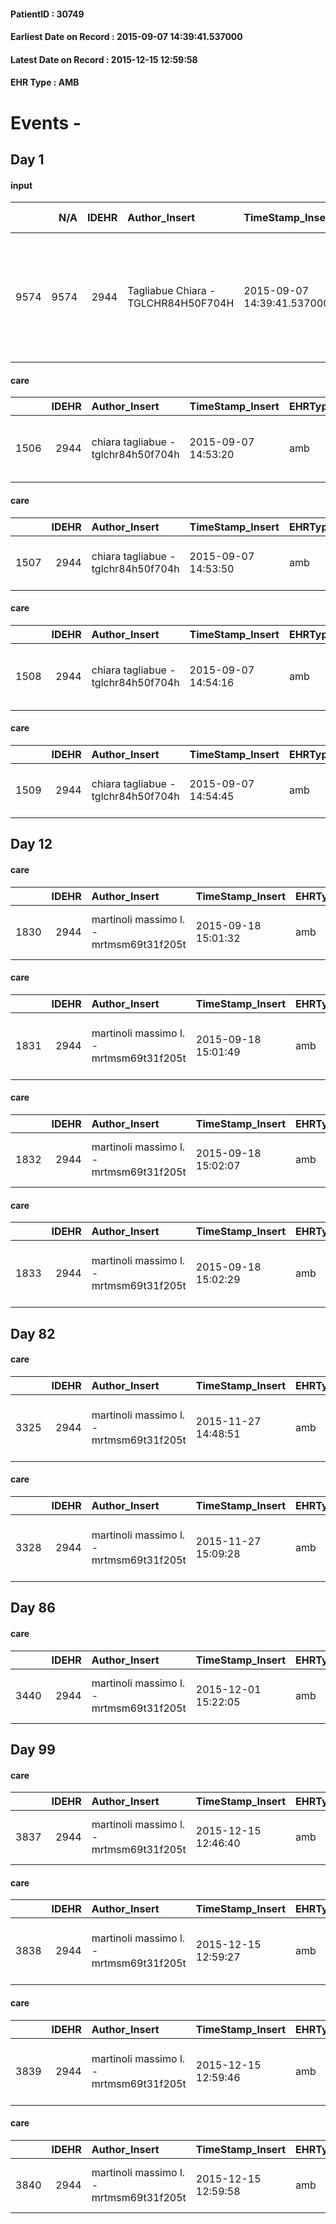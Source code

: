 
#### PatientID : 30749
#### Earliest Date on Record : 2015-09-07 14:39:41.537000
#### Latest Date on Record : 2015-12-15 12:59:58
#### EHR Type : AMB

# Events - 

## Day 1

#### input
|      |    N/A |   IDEHR | Author_Insert                       | TimeStamp_Insert           | EHRType   |   PatientID |   IDDigitalSignDocument | persone_vicine   |   Unnamed: 0_x.1 |   IDANAMNESI_SOCIALE | Patient   | FamigliaAltro   | Paziente_T   | FamigliaAltro_T   |   Non_Rilevabile_x.1 | Note_Non_Rilevabile_x.1   | opt_Problemi   | chk_contr_sintomi   | chk_competenza                                 | opt_paziente_a   | opt_famiglia_a   | opt_adeguatezza   | ds_note_ad                                                                                | opt_paziente_solo   | ds_note_con                                                                                          | opt_presente_assente   | Caregiver_principale   | opt_necessario   | opt_risorse_ec   | opt_paziente_psi   | opt_Ins_vol   | opt_inv_civile   | Needs                             | Domestic partnership   | opt_famiglia_psi   |
|-----:|-------:|--------:|:------------------------------------|:---------------------------|:----------|------------:|------------------------:|:-----------------|-----------------:|---------------------:|:----------|:----------------|:-------------|:------------------|---------------------:|:--------------------------|:---------------|:--------------------|:-----------------------------------------------|:-----------------|:-----------------|:------------------|:------------------------------------------------------------------------------------------|:--------------------|:-----------------------------------------------------------------------------------------------------|:-----------------------|:-----------------------|:-----------------|:-----------------|:-------------------|:--------------|:-----------------|:----------------------------------|:-----------------------|:-------------------|
| 9574 |   9574 |    2944 | Tagliabue Chiara - TGLCHR84H50F704H | 2015-09-07 14:39:41.537000 | AMB       |       30749 |                  132117 | N/A              |             1315 |                  880 | Si#1      | Si#1            | No#0         | No#0              |                    0 | NR                        | Si#1           | controllo sintomi#0 | competenza/capacit√† assistenziale caregiver#0 | Indefinite#2     | Indefinite#2     | Da valutare#2     | Il care giver principale √® la mamma di 87 aa, in difficolt√† dal punto di vista emotivo. | No#0                | Vive con la madre Confalonieri Gervasina di 87 aa e il fratello Egidio di 59 aa che lavora a Milano. | Presente#1             | mum                    | No#0             | Adeguate#1       | No#0               | No#0          | Si#1             | Clinici#0;Sociali#1;Psicologici#2 | Altri parenti#3        | No#0               |

#### care
|      |   IDEHR | Author_Insert                       | TimeStamp_Insert    | EHRType   |   PatientID |   IDGESTIONE_AUSILI |   ds_ncons |   opt_annulla_consegna | dt_Ric_consegna     | dt_ric_cons_forn    | opt_ausilio                                     |
|-----:|--------:|:------------------------------------|:--------------------|:----------|------------:|--------------------:|-----------:|-----------------------:|:--------------------|:--------------------|:------------------------------------------------|
| 1506 |    2944 | chiara tagliabue - tglchr84h50f704h | 2015-09-07 14:53:20 | amb       |       30749 |                1350 |      25960 |                      0 | 2015-08-27 00:00:00 | 2015-08-27 00:00:00 | electronic articulated bed with side rails # 14 |

#### care
|      |   IDEHR | Author_Insert                       | TimeStamp_Insert    | EHRType   |   PatientID |   IDGESTIONE_AUSILI |   ds_ncons |   opt_annulla_consegna | ds_note_x   | dt_Ric_consegna     | dt_ric_cons_forn    | opt_ausilio                         |
|-----:|--------:|:------------------------------------|:--------------------|:----------|------------:|--------------------:|-----------:|-----------------------:|:------------|:--------------------|:--------------------|:------------------------------------|
| 1507 |    2944 | chiara tagliabue - tglchr84h50f704h | 2015-09-07 14:53:50 | amb       |       30749 |                1351 |      25959 |                      0 | note        | 2015-08-27 00:00:00 | 2015-08-27 00:00:00 | handles for getting out of bed # 15 |

#### care
|      |   IDEHR | Author_Insert                       | TimeStamp_Insert    | EHRType   |   PatientID |   IDGESTIONE_AUSILI |   ds_ncons |   opt_annulla_consegna | dt_Ric_consegna     | dt_ric_cons_forn    | opt_ausilio                             |
|-----:|--------:|:------------------------------------|:--------------------|:----------|------------:|--------------------:|-----------:|-----------------------:|:--------------------|:--------------------|:----------------------------------------|
| 1508 |    2944 | chiara tagliabue - tglchr84h50f704h | 2015-09-07 14:54:16 | amb       |       30749 |                1352 |      25959 |                      0 | 2015-08-27 00:00:00 | 2015-08-27 00:00:00 | antid air mattress with compressor # 16 |

#### care
|      |   IDEHR | Author_Insert                       | TimeStamp_Insert    | EHRType   |   PatientID |   IDGESTIONE_AUSILI |   ds_ncons |   opt_annulla_consegna | ds_note_x    | dt_Ric_consegna     | dt_ric_cons_forn    | opt_ausilio                    |
|-----:|--------:|:------------------------------------|:--------------------|:----------|------------:|--------------------:|-----------:|-----------------------:|:-------------|:--------------------|:--------------------|:-------------------------------|
| 1509 |    2944 | chiara tagliabue - tglchr84h50f704h | 2015-09-07 14:54:45 | amb       |       30749 |                1353 |      25991 |                      0 | urgent notes | 2015-08-31 00:00:00 | 2015-09-01 00:00:00 | folding wheelchair outdoor # 3 |


## Day 12

#### care
|      |   IDEHR | Author_Insert                           | TimeStamp_Insert    | EHRType   |   PatientID |   IDGESTIONE_AUSILI |   ds_ncons |   ds_nritiro |   opt_annulla_consegna | ds_note_x   | dt_Ric_consegna     | dt_ric_cons_forn    | dt_ric_ritiro       | dt_ric_ritiro_forn   | opt_ausilio                         |
|-----:|--------:|:----------------------------------------|:--------------------|:----------|------------:|--------------------:|-----------:|-------------:|-----------------------:|:------------|:--------------------|:--------------------|:--------------------|:---------------------|:------------------------------------|
| 1830 |    2944 | martinoli massimo l. - mrtmsm69t31f205t | 2015-09-18 15:01:32 | amb       |       30749 |                1674 |      25959 |        26123 |                      0 | note        | 2015-08-27 00:00:00 | 2015-08-27 00:00:00 | 2015-09-18 00:00:00 | 2015-09-18 00:00:00  | handles for getting out of bed # 15 |

#### care
|      |   IDEHR | Author_Insert                           | TimeStamp_Insert    | EHRType   |   PatientID |   IDGESTIONE_AUSILI |   ds_ncons |   ds_nritiro |   opt_annulla_consegna | dt_Ric_consegna     | dt_ric_cons_forn    | dt_ric_ritiro       | dt_ric_ritiro_forn   | opt_ausilio                             |
|-----:|--------:|:----------------------------------------|:--------------------|:----------|------------:|--------------------:|-----------:|-------------:|-----------------------:|:--------------------|:--------------------|:--------------------|:---------------------|:----------------------------------------|
| 1831 |    2944 | martinoli massimo l. - mrtmsm69t31f205t | 2015-09-18 15:01:49 | amb       |       30749 |                1675 |      25959 |        26123 |                      0 | 2015-08-27 00:00:00 | 2015-08-27 00:00:00 | 2015-09-18 00:00:00 | 2015-09-18 00:00:00  | antid air mattress with compressor # 16 |

#### care
|      |   IDEHR | Author_Insert                           | TimeStamp_Insert    | EHRType   |   PatientID |   IDGESTIONE_AUSILI |   ds_ncons |   ds_nritiro |   opt_annulla_consegna | ds_note_x    | dt_Ric_consegna     | dt_ric_cons_forn    | dt_ric_ritiro       | dt_ric_ritiro_forn   | opt_ausilio                    |
|-----:|--------:|:----------------------------------------|:--------------------|:----------|------------:|--------------------:|-----------:|-------------:|-----------------------:|:-------------|:--------------------|:--------------------|:--------------------|:---------------------|:-------------------------------|
| 1832 |    2944 | martinoli massimo l. - mrtmsm69t31f205t | 2015-09-18 15:02:07 | amb       |       30749 |                1676 |      25991 |        26123 |                      0 | urgent notes | 2015-08-31 00:00:00 | 2015-09-01 00:00:00 | 2015-09-18 00:00:00 | 2015-09-18 00:00:00  | folding wheelchair outdoor # 3 |

#### care
|      |   IDEHR | Author_Insert                           | TimeStamp_Insert    | EHRType   |   PatientID |   IDGESTIONE_AUSILI |   ds_ncons |   ds_nritiro |   opt_annulla_consegna | dt_Ric_consegna     | dt_ric_cons_forn    | dt_ric_ritiro       | dt_ric_ritiro_forn   | opt_ausilio                                     |
|-----:|--------:|:----------------------------------------|:--------------------|:----------|------------:|--------------------:|-----------:|-------------:|-----------------------:|:--------------------|:--------------------|:--------------------|:---------------------|:------------------------------------------------|
| 1833 |    2944 | martinoli massimo l. - mrtmsm69t31f205t | 2015-09-18 15:02:29 | amb       |       30749 |                1677 |      25960 |        26123 |                      0 | 2015-08-27 00:00:00 | 2015-08-27 00:00:00 | 2015-09-18 00:00:00 | 2015-09-18 00:00:00  | electronic articulated bed with side rails # 14 |


## Day 82

#### care
|      |   IDEHR | Author_Insert                           | TimeStamp_Insert    | EHRType   |   PatientID |   IDGESTIONE_AUSILI |   ds_ncons |   ds_nbolla | dt_consegna         |   ds_nritiro |   opt_annulla_consegna | dt_Ric_consegna     | dt_ric_cons_forn    | dt_ric_ritiro       | dt_ric_ritiro_forn   | opt_ausilio                             |
|-----:|--------:|:----------------------------------------|:--------------------|:----------|------------:|--------------------:|-----------:|------------:|:--------------------|-------------:|-----------------------:|:--------------------|:--------------------|:--------------------|:---------------------|:----------------------------------------|
| 3325 |    2944 | martinoli massimo l. - mrtmsm69t31f205t | 2015-11-27 14:48:51 | amb       |       30749 |                3180 |      25959 |         859 | 2015-08-28 00:00:00 |        26123 |                      0 | 2015-08-27 00:00:00 | 2015-08-27 00:00:00 | 2015-09-18 00:00:00 | 2015-09-18 00:00:00  | antid air mattress with compressor # 16 |

#### care
|      |   IDEHR | Author_Insert                           | TimeStamp_Insert    | EHRType   |   PatientID |   IDGESTIONE_AUSILI |   ds_ncons |   ds_nbolla | dt_consegna         |   ds_nritiro |   opt_annulla_consegna | dt_Ric_consegna     | dt_ric_cons_forn    | dt_ric_ritiro       | dt_ric_ritiro_forn   | opt_ausilio                                     |
|-----:|--------:|:----------------------------------------|:--------------------|:----------|------------:|--------------------:|-----------:|------------:|:--------------------|-------------:|-----------------------:|:--------------------|:--------------------|:--------------------|:---------------------|:------------------------------------------------|
| 3328 |    2944 | martinoli massimo l. - mrtmsm69t31f205t | 2015-11-27 15:09:28 | amb       |       30749 |                3183 |      25960 |         860 | 2015-08-28 00:00:00 |        26123 |                      0 | 2015-08-27 00:00:00 | 2015-08-27 00:00:00 | 2015-09-18 00:00:00 | 2015-09-18 00:00:00  | electronic articulated bed with side rails # 14 |


## Day 86

#### care
|      |   IDEHR | Author_Insert                           | TimeStamp_Insert    | EHRType   |   PatientID |   IDGESTIONE_AUSILI |   ds_ncons | dt_consegna         |   ds_nritiro |   opt_annulla_consegna | ds_note_x    | dt_Ric_consegna     | dt_ric_cons_forn    | dt_ric_ritiro       | dt_ric_ritiro_forn   | opt_ausilio                    |
|-----:|--------:|:----------------------------------------|:--------------------|:----------|------------:|--------------------:|-----------:|:--------------------|-------------:|-----------------------:|:-------------|:--------------------|:--------------------|:--------------------|:---------------------|:-------------------------------|
| 3440 |    2944 | martinoli massimo l. - mrtmsm69t31f205t | 2015-12-01 15:22:05 | amb       |       30749 |                3298 |      25991 | 2015-09-03 00:00:00 |        26123 |                      0 | urgent notes | 2015-08-31 00:00:00 | 2015-09-01 00:00:00 | 2015-09-18 00:00:00 | 2015-09-18 00:00:00  | folding wheelchair outdoor # 3 |


## Day 99

#### care
|      |   IDEHR | Author_Insert                           | TimeStamp_Insert    | EHRType   |   PatientID |   IDGESTIONE_AUSILI |   ds_ncons |   ds_nritiro |   opt_annulla_consegna | ds_note_x               | dt_Ric_consegna     | dt_ric_cons_forn    | dt_ric_ritiro       | dt_ric_ritiro_forn   | opt_ausilio                         |
|-----:|--------:|:----------------------------------------|:--------------------|:----------|------------:|--------------------:|-----------:|-------------:|-----------------------:|:------------------------|:--------------------|:--------------------|:--------------------|:---------------------|:------------------------------------|
| 3837 |    2944 | martinoli massimo l. - mrtmsm69t31f205t | 2015-12-15 12:46:40 | amb       |       30749 |                3695 |      25959 |        26123 |                      0 | notes / never delivered | 2015-08-27 00:00:00 | 2015-08-27 00:00:00 | 2015-09-18 00:00:00 | 2015-09-18 00:00:00  | handles for getting out of bed # 15 |

#### care
|      |   IDEHR | Author_Insert                           | TimeStamp_Insert    | EHRType   |   PatientID |   IDGESTIONE_AUSILI |   ds_ncons |   ds_nbolla | dt_consegna         |   ds_nritiro | dt_ritiro           |   opt_annulla_consegna | dt_Ric_consegna     | dt_ric_cons_forn    | dt_ric_ritiro       | dt_ric_ritiro_forn   | opt_ausilio                                     |
|-----:|--------:|:----------------------------------------|:--------------------|:----------|------------:|--------------------:|-----------:|------------:|:--------------------|-------------:|:--------------------|-----------------------:|:--------------------|:--------------------|:--------------------|:---------------------|:------------------------------------------------|
| 3838 |    2944 | martinoli massimo l. - mrtmsm69t31f205t | 2015-12-15 12:59:27 | amb       |       30749 |                3696 |      25960 |         860 | 2015-08-28 00:00:00 |        26123 | 2015-09-21 00:00:00 |                      0 | 2015-08-27 00:00:00 | 2015-08-27 00:00:00 | 2015-09-18 00:00:00 | 2015-09-18 00:00:00  | electronic articulated bed with side rails # 14 |

#### care
|      |   IDEHR | Author_Insert                           | TimeStamp_Insert    | EHRType   |   PatientID |   IDGESTIONE_AUSILI |   ds_ncons |   ds_nbolla | dt_consegna         |   ds_nritiro | dt_ritiro           |   opt_annulla_consegna | dt_Ric_consegna     | dt_ric_cons_forn    | dt_ric_ritiro       | dt_ric_ritiro_forn   | opt_ausilio                             |
|-----:|--------:|:----------------------------------------|:--------------------|:----------|------------:|--------------------:|-----------:|------------:|:--------------------|-------------:|:--------------------|-----------------------:|:--------------------|:--------------------|:--------------------|:---------------------|:----------------------------------------|
| 3839 |    2944 | martinoli massimo l. - mrtmsm69t31f205t | 2015-12-15 12:59:46 | amb       |       30749 |                3697 |      25959 |         859 | 2015-08-28 00:00:00 |        26123 | 2015-09-21 00:00:00 |                      0 | 2015-08-27 00:00:00 | 2015-08-27 00:00:00 | 2015-09-18 00:00:00 | 2015-09-18 00:00:00  | antid air mattress with compressor # 16 |

#### care
|      |   IDEHR | Author_Insert                           | TimeStamp_Insert    | EHRType   |   PatientID |   IDGESTIONE_AUSILI |   ds_ncons | dt_consegna         |   ds_nritiro | dt_ritiro           |   opt_annulla_consegna | ds_note_x    | dt_Ric_consegna     | dt_ric_cons_forn    | dt_ric_ritiro       | dt_ric_ritiro_forn   | opt_ausilio                    |
|-----:|--------:|:----------------------------------------|:--------------------|:----------|------------:|--------------------:|-----------:|:--------------------|-------------:|:--------------------|-----------------------:|:-------------|:--------------------|:--------------------|:--------------------|:---------------------|:-------------------------------|
| 3840 |    2944 | martinoli massimo l. - mrtmsm69t31f205t | 2015-12-15 12:59:58 | amb       |       30749 |                3698 |      25991 | 2015-09-03 00:00:00 |        26123 | 2015-09-21 00:00:00 |                      0 | urgent notes | 2015-08-31 00:00:00 | 2015-09-01 00:00:00 | 2015-09-18 00:00:00 | 2015-09-18 00:00:00  | folding wheelchair outdoor # 3 |


